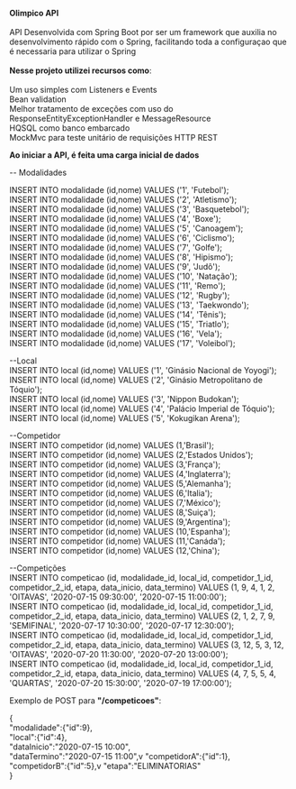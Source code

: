 
<b>Olimpico API</b>
<br><br>
API Desenvolvida com Spring Boot por ser um framework que auxilia no desenvolvimento rápido com o Spring, facilitando toda a configuraçao que é necessaria para utilizar o Spring
<br><br>
<b>Nesse projeto utilizei recursos como</b>:<br>
<br>
Um uso simples com Listeners e Events<br>
Bean validation<br>
Melhor tratamento de exceções com uso do ResponseEntityExceptionHandler e MessageResource<br>
HQSQL como banco embarcado<br>
MockMvc para teste unitário de requisições HTTP REST<br>


<b>Ao iniciar a API, é feita uma carga inicial de dados</b> <br>

-- Modalidades<br>

INSERT INTO modalidade (id,nome) VALUES ('1', 'Futebol');<br>
INSERT INTO modalidade (id,nome) VALUES ('2', 'Atletismo');<br>
INSERT INTO modalidade (id,nome) VALUES ('3', 'Basquetebol');<br>
INSERT INTO modalidade (id,nome) VALUES ('4', 'Boxe');<br>
INSERT INTO modalidade (id,nome) VALUES ('5', 'Canoagem');<br>
INSERT INTO modalidade (id,nome) VALUES ('6', 'Ciclismo');<br>
INSERT INTO modalidade (id,nome) VALUES ('7', 'Golfe');<br>
INSERT INTO modalidade (id,nome) VALUES ('8', 'Hipismo');<br>
INSERT INTO modalidade (id,nome) VALUES ('9', 'Judô');<br>
INSERT INTO modalidade (id,nome) VALUES ('10', 'Natação');<br>
INSERT INTO modalidade (id,nome) VALUES ('11', 'Remo');<br>
INSERT INTO modalidade (id,nome) VALUES ('12', 'Rugby');<br>
INSERT INTO modalidade (id,nome) VALUES ('13', 'Taekwondo');<br>
INSERT INTO modalidade (id,nome) VALUES ('14', 'Tênis');<br>
INSERT INTO modalidade (id,nome) VALUES ('15', 'Triatlo');<br>
INSERT INTO modalidade (id,nome) VALUES ('16', 'Vela');<br>
INSERT INTO modalidade (id,nome) VALUES ('17', 'Voleibol');<br>


--Local<br>
INSERT INTO local (id,nome) VALUES ('1', 'Ginásio Nacional de Yoyogi');<br>
INSERT INTO local (id,nome) VALUES ('2', 'Ginásio Metropolitano de Tóquio');<br>
INSERT INTO local (id,nome) VALUES ('3', 'Nippon Budokan');<br>
INSERT INTO local (id,nome) VALUES ('4', 'Palácio Imperial de Tóquio');<br>
INSERT INTO local (id,nome) VALUES ('5', 'Kokugikan Arena');<br>

--Competidor<br>
INSERT INTO competidor (id,nome) VALUES (1,'Brasil');<br>
INSERT INTO competidor (id,nome) VALUES (2,'Estados Unidos');<br>
INSERT INTO competidor (id,nome) VALUES (3,'França');<br>
INSERT INTO competidor (id,nome) VALUES (4,'Inglaterra');<br>
INSERT INTO competidor (id,nome) VALUES (5,'Alemanha');<br>
INSERT INTO competidor (id,nome) VALUES (6,'Italia');<br>
INSERT INTO competidor (id,nome) VALUES (7,'México');<br>
INSERT INTO competidor (id,nome) VALUES (8,'Suiça');<br>
INSERT INTO competidor (id,nome) VALUES (9,'Argentina');<br>
INSERT INTO competidor (id,nome) VALUES (10,'Espanha');<br>
INSERT INTO competidor (id,nome) VALUES (11,'Canáda');<br>
INSERT INTO competidor (id,nome) VALUES (12,'China');<br>

--Competições<br>
INSERT INTO competicao (id, modalidade_id, local_id, competidor_1_id, competidor_2_id, etapa, data_inicio, data_termino) VALUES (1, 9, 4, 1, 2, 'OITAVAS', '2020-07-15 09:30:00', '2020-07-15 11:00:00');<br>
INSERT INTO competicao (id, modalidade_id, local_id, competidor_1_id, competidor_2_id, etapa, data_inicio, data_termino) VALUES (2, 1, 2, 7, 9, 'SEMIFINAL', '2020-07-17 10:30:00', '2020-07-17 12:30:00');<br>
INSERT INTO competicao (id, modalidade_id, local_id, competidor_1_id, competidor_2_id, etapa, data_inicio, data_termino) VALUES (3, 12, 5, 3, 12, 'OITAVAS', '2020-07-20 11:30:00', '2020-07-20 13:00:00');<br>
INSERT INTO competicao (id, modalidade_id, local_id, competidor_1_id, competidor_2_id, etapa, data_inicio, data_termino) VALUES (4, 7, 5, 5, 4, 'QUARTAS', '2020-07-20 15:30:00', '2020-07-19 17:00:00');<br>

Exemplo de POST para <b>"/competicoes"</b>:
<br>

{<br>
  "modalidade":{"id":9},<br>
  "local":{"id":4},<br>
  "dataInicio":"2020-07-15 10:00",<br>
  "dataTermino":"2020-07-15 11:00",v
  "competidorA":{"id":1},<br>
  "competidorB":{"id":5},v
  "etapa":"ELIMINATORIAS"<br>
}<br>
